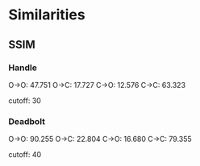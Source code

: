 # Similarities

## SSIM

### Handle

O->O: 47.751
O->C: 17.727
C->O: 12.576
C->C: 63.323

cutoff: 30

### Deadbolt

O->O: 90.255
O->C: 22.804
C->O: 16.680
C->C: 79.355

cutoff: 40
